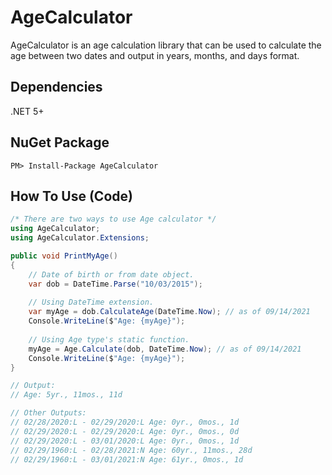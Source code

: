 # AgeCalculator
AgeCalculator is an age calculation library that can be used to calculate the age between two dates and output in years, months, and days format.

## Dependencies
.NET 5+

## NuGet Package
```
PM> Install-Package AgeCalculator
```

## How To Use (Code)
``` csharp
/* There are two ways to use Age calculator */
using AgeCalculator;
using AgeCalculator.Extensions;

public void PrintMyAge()
{
    // Date of birth or from date object.
    var dob = DateTime.Parse("10/03/2015");
    
    // Using DateTime extension.
    var myAge = dob.CalculateAge(DateTime.Now); // as of 09/14/2021
    Console.WriteLine($"Age: {myAge}");
    
    // Using Age type's static function.
    myAge = Age.Calculate(dob, DateTime.Now); // as of 09/14/2021
    Console.WriteLine($"Age: {myAge}");
}

// Output:
// Age: 5yr., 11mos., 11d

// Other Outputs:
// 02/28/2020:L - 02/29/2020:L Age: 0yr., 0mos., 1d
// 02/29/2020:L - 02/29/2020:L Age: 0yr., 0mos., 0d
// 02/29/2020:L - 03/01/2020:L Age: 0yr., 0mos., 1d
// 02/29/1960:L - 02/28/2021:N Age: 60yr., 11mos., 28d
// 02/29/1960:L - 03/01/2021:N Age: 61yr., 0mos., 1d
```
